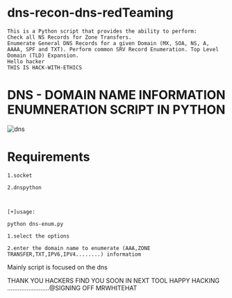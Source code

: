 # dns-recon-dns-redTeaming
    This is a Python script that provides the ability to perform: 
    Check all NS Records for Zone Transfers. 
    Enumerate General DNS Records for a given Domain (MX, SOA, NS, A, AAAA, SPF and TXT). Perform common SRV Record Enumeration. Top Level Domain (TLD) Expansion.
    Hello hacker
    THIS IS HACK-WITH-ETHICS

# DNS - DOMAIN NAME INFORMATION ENUMNERATION SCRIPT IN PYTHON 
![dns](https://github.com/user-attachments/assets/6f85d864-ab20-4643-a019-9bd7ef689bbf)


# Requirements
    1.socket
  
    2.dnspython

  

    [+]usage:

    python dns-enum.py 
    
    1.select the options
  
    2.enter the domain name to enumerate (AAA,ZONE TRANSFER,TXT,IPV6,IPV4........) informatiom

Mainly script is focused on the dns

THANK YOU HACKERS 
FIND YOU SOON IN NEXT TOOL
HAPPY HACKING ........................@SIGNING OFF MRWHITEHAT
